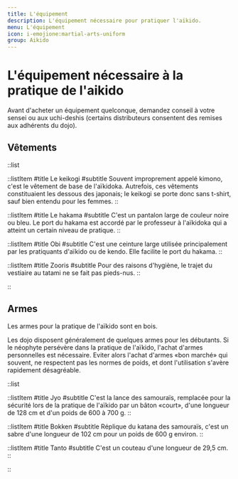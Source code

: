 ```yaml
---
title: L'équipement
description: L'équipement nécessaire pour pratiquer l'aïkido.
menu: L'équipement
icon: i-emojione:martial-arts-uniform
group: Aikido
---
```


# L'équipement nécessaire à la pratique de l'aikido

Avant d'acheter un équipement quelconque, demandez conseil à votre sensei ou aux uchi-deshis (certains distributeurs consentent des remises aux adhérents du dojo).

## Vêtements

::list

::listItem
#title
Le keikogi
#subtitle
Souvent improprement appelé kimono, c'est le vêtement de base de l'aïkidoka. Autrefois, ces vêtements constituaient les dessous des japonais; le keikogi se porte donc sans t-shirt, sauf bien entendu pour les femmes.
::

::listItem
#title
Le hakama
#subtitle
C'est un pantalon large de couleur noire ou bleu. Le port du hakama est accordé par le professeur à l'aïkidoka qui a atteint un certain niveau de pratique.
::

::listItem
#title
Obi
#subtitle
C'est une ceinture large utilisée principalement par les pratiquants d'aïkido ou de kendo. Elle facilite le port du hakama.
::

::listItem
#title
Zooris
#subtitle
Pour des raisons d'hygiène, le trajet du vestiaire au tatami ne se fait pas pieds-nus.
::

::

## Armes

Les armes pour la pratique de l'aïkido sont en bois.

Les dojo disposent généralement de quelques armes pour les débutants. Si le néophyte persévère dans la pratique de l'aïkido, l'achat d'armes personnelles est nécessaire. Eviter alors l'achat d'armes «bon marché» qui souvent, ne respectent pas les normes de poids, et dont l'utilisation s'avère rapidement désagréable.

::list

::listItem
#title
Jyo
#subtitle
C'est la lance des samouraïs, remplacée pour la sécurité lors de la pratique de l'aïkido par un bâton «court», d'une longueur de 128 cm et d'un poids de 600 à 700 g.
::

::listItem
#title
Bokken
#subtitle
Réplique du katana des samouraïs, c'est un sabre d'une longueur de 102 cm pour un poids de 600 g environ.
::

::listItem
#title
Tanto
#subtitle
C'est un couteau d'une longueur de 29,5 cm.
::

::
